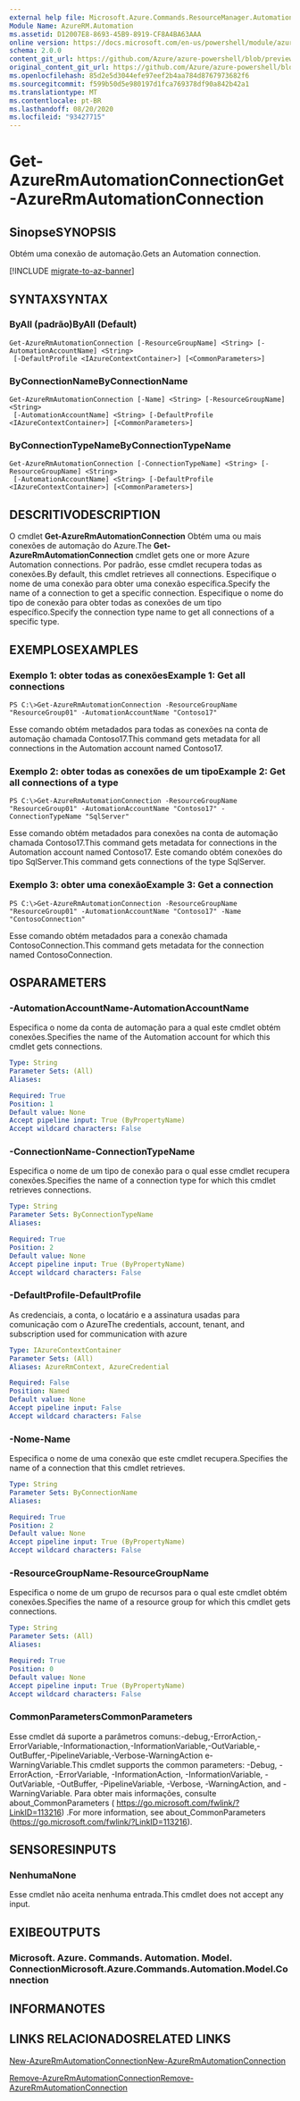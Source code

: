 ```yaml
---
external help file: Microsoft.Azure.Commands.ResourceManager.Automation.dll-Help.xml
Module Name: AzureRM.Automation
ms.assetid: D12007E8-8693-45B9-8919-CF8A4BA63AAA
online version: https://docs.microsoft.com/en-us/powershell/module/azurerm.automation/get-azurermautomationconnection
schema: 2.0.0
content_git_url: https://github.com/Azure/azure-powershell/blob/preview/src/ResourceManager/Automation/Commands.Automation/help/Get-AzureRMAutomationConnection.md
original_content_git_url: https://github.com/Azure/azure-powershell/blob/preview/src/ResourceManager/Automation/Commands.Automation/help/Get-AzureRMAutomationConnection.md
ms.openlocfilehash: 85d2e5d3044efe97eef2b4aa784d8767973682f6
ms.sourcegitcommit: f599b50d5e980197d1fca769378df90a842b42a1
ms.translationtype: MT
ms.contentlocale: pt-BR
ms.lasthandoff: 08/20/2020
ms.locfileid: "93427715"
---
```

# <span data-ttu-id="53d0e-101">Get-AzureRmAutomationConnection</span><span class="sxs-lookup"><span data-stu-id="53d0e-101">Get-AzureRmAutomationConnection</span></span>

## <span data-ttu-id="53d0e-102">Sinopse</span><span class="sxs-lookup"><span data-stu-id="53d0e-102">SYNOPSIS</span></span>
<span data-ttu-id="53d0e-103">Obtém uma conexão de automação.</span><span class="sxs-lookup"><span data-stu-id="53d0e-103">Gets an Automation connection.</span></span>

[!INCLUDE [migrate-to-az-banner](../../includes/migrate-to-az-banner.md)]

## <span data-ttu-id="53d0e-104">SYNTAX</span><span class="sxs-lookup"><span data-stu-id="53d0e-104">SYNTAX</span></span>

### <span data-ttu-id="53d0e-105">ByAll (padrão)</span><span class="sxs-lookup"><span data-stu-id="53d0e-105">ByAll (Default)</span></span>
```
Get-AzureRmAutomationConnection [-ResourceGroupName] <String> [-AutomationAccountName] <String>
 [-DefaultProfile <IAzureContextContainer>] [<CommonParameters>]
```

### <span data-ttu-id="53d0e-106">ByConnectionName</span><span class="sxs-lookup"><span data-stu-id="53d0e-106">ByConnectionName</span></span>
```
Get-AzureRmAutomationConnection [-Name] <String> [-ResourceGroupName] <String>
 [-AutomationAccountName] <String> [-DefaultProfile <IAzureContextContainer>] [<CommonParameters>]
```

### <span data-ttu-id="53d0e-107">ByConnectionTypeName</span><span class="sxs-lookup"><span data-stu-id="53d0e-107">ByConnectionTypeName</span></span>
```
Get-AzureRmAutomationConnection [-ConnectionTypeName] <String> [-ResourceGroupName] <String>
 [-AutomationAccountName] <String> [-DefaultProfile <IAzureContextContainer>] [<CommonParameters>]
```

## <span data-ttu-id="53d0e-108">DESCRITIVO</span><span class="sxs-lookup"><span data-stu-id="53d0e-108">DESCRIPTION</span></span>
<span data-ttu-id="53d0e-109">O cmdlet **Get-AzureRmAutomationConnection** Obtém uma ou mais conexões de automação do Azure.</span><span class="sxs-lookup"><span data-stu-id="53d0e-109">The **Get-AzureRmAutomationConnection** cmdlet gets one or more Azure Automation connections.</span></span>
<span data-ttu-id="53d0e-110">Por padrão, esse cmdlet recupera todas as conexões.</span><span class="sxs-lookup"><span data-stu-id="53d0e-110">By default, this cmdlet retrieves all connections.</span></span>
<span data-ttu-id="53d0e-111">Especifique o nome de uma conexão para obter uma conexão específica.</span><span class="sxs-lookup"><span data-stu-id="53d0e-111">Specify the name of a connection to get a specific connection.</span></span>
<span data-ttu-id="53d0e-112">Especifique o nome do tipo de conexão para obter todas as conexões de um tipo específico.</span><span class="sxs-lookup"><span data-stu-id="53d0e-112">Specify the connection type name to get all connections of a specific type.</span></span>

## <span data-ttu-id="53d0e-113">EXEMPLOS</span><span class="sxs-lookup"><span data-stu-id="53d0e-113">EXAMPLES</span></span>

### <span data-ttu-id="53d0e-114">Exemplo 1: obter todas as conexões</span><span class="sxs-lookup"><span data-stu-id="53d0e-114">Example 1: Get all connections</span></span>
```
PS C:\>Get-AzureRmAutomationConnection -ResourceGroupName "ResourceGroup01" -AutomationAccountName "Contoso17"
```

<span data-ttu-id="53d0e-115">Esse comando obtém metadados para todas as conexões na conta de automação chamada Contoso17.</span><span class="sxs-lookup"><span data-stu-id="53d0e-115">This command gets metadata for all connections in the Automation account named Contoso17.</span></span>

### <span data-ttu-id="53d0e-116">Exemplo 2: obter todas as conexões de um tipo</span><span class="sxs-lookup"><span data-stu-id="53d0e-116">Example 2: Get all connections of a type</span></span>
```
PS C:\>Get-AzureRmAutomationConnection -ResourceGroupName "ResourceGroup01" -AutomationAccountName "Contoso17" -ConnectionTypeName "SqlServer"
```

<span data-ttu-id="53d0e-117">Esse comando obtém metadados para conexões na conta de automação chamada Contoso17.</span><span class="sxs-lookup"><span data-stu-id="53d0e-117">This command gets metadata for connections in the Automation account named Contoso17.</span></span>
<span data-ttu-id="53d0e-118">Este comando obtém conexões do tipo SqlServer.</span><span class="sxs-lookup"><span data-stu-id="53d0e-118">This command gets connections of the type SqlServer.</span></span>

### <span data-ttu-id="53d0e-119">Exemplo 3: obter uma conexão</span><span class="sxs-lookup"><span data-stu-id="53d0e-119">Example 3: Get a connection</span></span>
```
PS C:\>Get-AzureRmAutomationConnection -ResourceGroupName "ResourceGroup01" -AutomationAccountName "Contoso17" -Name "ContosoConnection"
```

<span data-ttu-id="53d0e-120">Esse comando obtém metadados para a conexão chamada ContosoConnection.</span><span class="sxs-lookup"><span data-stu-id="53d0e-120">This command gets metadata for the connection named ContosoConnection.</span></span>

## <span data-ttu-id="53d0e-121">OS</span><span class="sxs-lookup"><span data-stu-id="53d0e-121">PARAMETERS</span></span>

### <span data-ttu-id="53d0e-122">-AutomationAccountName</span><span class="sxs-lookup"><span data-stu-id="53d0e-122">-AutomationAccountName</span></span>
<span data-ttu-id="53d0e-123">Especifica o nome da conta de automação para a qual este cmdlet obtém conexões.</span><span class="sxs-lookup"><span data-stu-id="53d0e-123">Specifies the name of the Automation account for which this cmdlet gets connections.</span></span>

```yaml
Type: String
Parameter Sets: (All)
Aliases: 

Required: True
Position: 1
Default value: None
Accept pipeline input: True (ByPropertyName)
Accept wildcard characters: False
```

### <span data-ttu-id="53d0e-124">-ConnectionName</span><span class="sxs-lookup"><span data-stu-id="53d0e-124">-ConnectionTypeName</span></span>
<span data-ttu-id="53d0e-125">Especifica o nome de um tipo de conexão para o qual esse cmdlet recupera conexões.</span><span class="sxs-lookup"><span data-stu-id="53d0e-125">Specifies the name of a connection type for which this cmdlet retrieves connections.</span></span>

```yaml
Type: String
Parameter Sets: ByConnectionTypeName
Aliases: 

Required: True
Position: 2
Default value: None
Accept pipeline input: True (ByPropertyName)
Accept wildcard characters: False
```

### <span data-ttu-id="53d0e-126">-DefaultProfile</span><span class="sxs-lookup"><span data-stu-id="53d0e-126">-DefaultProfile</span></span>
<span data-ttu-id="53d0e-127">As credenciais, a conta, o locatário e a assinatura usadas para comunicação com o Azure</span><span class="sxs-lookup"><span data-stu-id="53d0e-127">The credentials, account, tenant, and subscription used for communication with azure</span></span>

```yaml
Type: IAzureContextContainer
Parameter Sets: (All)
Aliases: AzureRmContext, AzureCredential

Required: False
Position: Named
Default value: None
Accept pipeline input: False
Accept wildcard characters: False
```

### <span data-ttu-id="53d0e-128">-Nome</span><span class="sxs-lookup"><span data-stu-id="53d0e-128">-Name</span></span>
<span data-ttu-id="53d0e-129">Especifica o nome de uma conexão que este cmdlet recupera.</span><span class="sxs-lookup"><span data-stu-id="53d0e-129">Specifies the name of a connection that this cmdlet retrieves.</span></span>

```yaml
Type: String
Parameter Sets: ByConnectionName
Aliases: 

Required: True
Position: 2
Default value: None
Accept pipeline input: True (ByPropertyName)
Accept wildcard characters: False
```

### <span data-ttu-id="53d0e-130">-ResourceGroupName</span><span class="sxs-lookup"><span data-stu-id="53d0e-130">-ResourceGroupName</span></span>
<span data-ttu-id="53d0e-131">Especifica o nome de um grupo de recursos para o qual este cmdlet obtém conexões.</span><span class="sxs-lookup"><span data-stu-id="53d0e-131">Specifies the name of a resource group for which this cmdlet gets connections.</span></span>

```yaml
Type: String
Parameter Sets: (All)
Aliases: 

Required: True
Position: 0
Default value: None
Accept pipeline input: True (ByPropertyName)
Accept wildcard characters: False
```

### <span data-ttu-id="53d0e-132">CommonParameters</span><span class="sxs-lookup"><span data-stu-id="53d0e-132">CommonParameters</span></span>
<span data-ttu-id="53d0e-133">Esse cmdlet dá suporte a parâmetros comuns:-debug,-ErrorAction,-ErrorVariable,-Informationaction,-InformationVariable,-OutVariable,-OutBuffer,-PipelineVariable,-Verbose-WarningAction e-WarningVariable.</span><span class="sxs-lookup"><span data-stu-id="53d0e-133">This cmdlet supports the common parameters: -Debug, -ErrorAction, -ErrorVariable, -InformationAction, -InformationVariable, -OutVariable, -OutBuffer, -PipelineVariable, -Verbose, -WarningAction, and -WarningVariable.</span></span> <span data-ttu-id="53d0e-134">Para obter mais informações, consulte about_CommonParameters ( https://go.microsoft.com/fwlink/?LinkID=113216) .</span><span class="sxs-lookup"><span data-stu-id="53d0e-134">For more information, see about_CommonParameters (https://go.microsoft.com/fwlink/?LinkID=113216).</span></span>

## <span data-ttu-id="53d0e-135">SENSORES</span><span class="sxs-lookup"><span data-stu-id="53d0e-135">INPUTS</span></span>

### <span data-ttu-id="53d0e-136">Nenhuma</span><span class="sxs-lookup"><span data-stu-id="53d0e-136">None</span></span>
<span data-ttu-id="53d0e-137">Esse cmdlet não aceita nenhuma entrada.</span><span class="sxs-lookup"><span data-stu-id="53d0e-137">This cmdlet does not accept any input.</span></span>

## <span data-ttu-id="53d0e-138">EXIBE</span><span class="sxs-lookup"><span data-stu-id="53d0e-138">OUTPUTS</span></span>

### <span data-ttu-id="53d0e-139">Microsoft. Azure. Commands. Automation. Model. Connection</span><span class="sxs-lookup"><span data-stu-id="53d0e-139">Microsoft.Azure.Commands.Automation.Model.Connection</span></span>

## <span data-ttu-id="53d0e-140">INFORMA</span><span class="sxs-lookup"><span data-stu-id="53d0e-140">NOTES</span></span>

## <span data-ttu-id="53d0e-141">LINKS RELACIONADOS</span><span class="sxs-lookup"><span data-stu-id="53d0e-141">RELATED LINKS</span></span>

[<span data-ttu-id="53d0e-142">New-AzureRmAutomationConnection</span><span class="sxs-lookup"><span data-stu-id="53d0e-142">New-AzureRmAutomationConnection</span></span>](./New-AzureRMAutomationConnection.md)

[<span data-ttu-id="53d0e-143">Remove-AzureRmAutomationConnection</span><span class="sxs-lookup"><span data-stu-id="53d0e-143">Remove-AzureRmAutomationConnection</span></span>](./Remove-AzureRMAutomationConnection.md)


